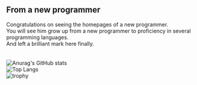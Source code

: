 ## From a new programmer
Congratulations on seeing the homepages of a new programmer.<br>You will see him grow up from a new programmer to proficiency in several programming languages.<br>And left a brilliant mark here finally.<br>
<br>
<br>
![Anurag's GitHub stats](https://github-readme-stats.vercel.app/api?username=Gundamten)
<br>
![Top Langs](https://github-readme-stats.vercel.app/api/top-langs/?username=Gundamten)
<br>
![trophy](https://github-profile-trophy.vercel.app/?username=Gundamten)
